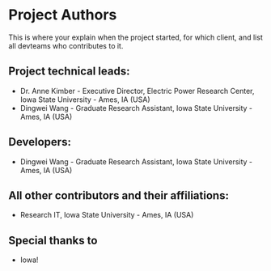 Project Authors
===============

This is where your explain when the project started, for which client, and list all devteams who contributes to it.


## Project technical leads:

* Dr. Anne Kimber - Executive Director, Electric Power Research Center, Iowa State University - Ames, IA (USA)
* Dingwei Wang - Graduate Research Assistant, Iowa State University - Ames, IA (USA)


## Developers:

* Dingwei Wang - Graduate Research Assistant, Iowa State University - Ames, IA (USA)


## All other contributors and their affiliations:

* Research IT, Iowa State University - Ames, IA (USA)


## Special thanks to

* Iowa!

